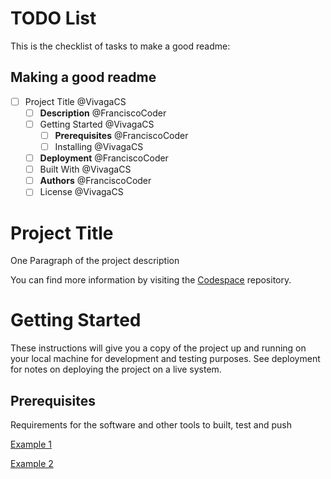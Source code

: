 # TODO List

This is the checklist of tasks to make a good readme:

## Making a good readme
- [ ] Project Title @VivagaCS
  - [ ] **Description** @FranciscoCoder
  - [ ] Getting Started @VivagaCS
      - [ ] **Prerequisites** @FranciscoCoder
      - [ ] Installing @VivagaCS
  - [ ] **Deployment** @FranciscoCoder
  - [ ] Built With @VivagaCS
  - [ ] **Authors** @FranciscoCoder
  - [ ] License @VivagaCS

# Project Title

One Paragraph of the project description

You can find more information by visiting the [Codespace](https://codespaceacademy.com/) repository.

# Getting Started

These instructions will give you a copy of the project up and running on your local machine for development and testing purposes. See deployment for notes on deploying the project on a live system.

## Prerequisites

Requirements for the software and other tools to built, test and push

[Example 1](https://www.google.com) 

[Example 2](https://www.google.com) 